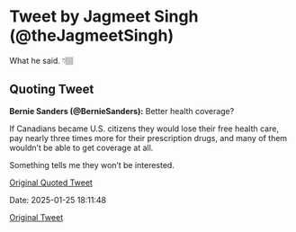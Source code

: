 # Tweet by Jagmeet Singh (@theJagmeetSingh)

What he said. 👇🏽

## Quoting Tweet

**Bernie Sanders (@BernieSanders):** Better health coverage?

If Canadians became U.S. citizens they would lose their free health care, pay nearly three times more for their prescription drugs, and many of them wouldn’t be able to get coverage at all.

Something tells me they won’t be interested.

[Original Quoted Tweet](https://x.com/BernieSanders/status/1882899818105991252)

Date: 2025-01-25 18:11:48

[Original Tweet](https://x.com/theJagmeetSingh/status/1883216212282450193)
